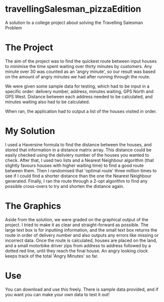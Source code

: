 # travellingSalesman_pizzaEdition
A solution to a college project about solving the Travelling Salesman Problem

# The Project
The aim of the project was to find the quickest route between input houses to minimise the time spent waiting over thirty minutes by customers. Any minute over 30 was counted as an 'angry minute', so our result was based on the amount of angry minutes we had after running through the route.

We were given some sample data for testing, which had to be input in a specific order: delivery number, address, minutes waiting, GPS North and GPS West. Distance between each address needed to be calculated, and minutes waiting also had to be calculated.

When ran, the application had to output a list of the houses visited in order.

 # My Solution
I used a Haversine formula to find the distance between the houses, and stored that information in a distance matrix array. This distance could be easily checked using the deliviery number of the houses you wanted to check. After that, I used two lists and a Nearest Neighbour algorithm (that slightly favours houses with higher waiting time) to find a good route between them. Then I randomised that 'optimal route' three million times to see if I could find a shorter distance than the one the Nearest Neighbour generated. Finally, I ran the route through a 2-opt algorithm to find any possible cross-overs to try and shorten the distance again.

# The Graphics
Aside from the solution, we were graded on the graphical output of the project. I tried to make it as clear and straight-forward as possible. The large text box is for inputting information, and the small text box returns the route in order of delivery number and also outputs any errors like missing or incorrect data. Once the route is calculated, houses are placed on the land, and a small motorbike driver zips from address to address followed by a dotted red line, until they reach the final house. An angry looking clock keeps track of the total 'Angry Minutes' so far.

# Use
You can download and use this freely. There is sample data provided, and if you want you can make your own data to test it out!
